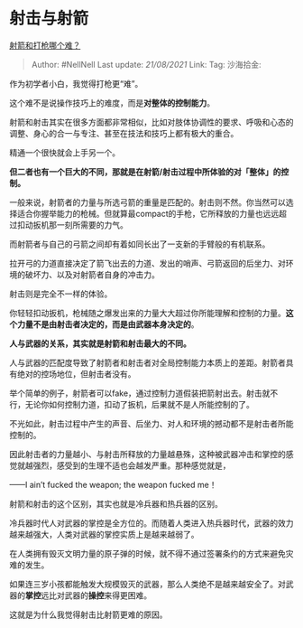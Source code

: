 # 射击与射箭
[射箭和打枪哪个难？](https://www.zhihu.com/question/368753109/answer/1507504721)

> Author: #NellNell
> Last update: *21/08/2021*
> Link:
> Tag:
> 沙海拾金:

作为初学者小白，我觉得打枪更“难”。

这个难不是说操作技巧上的难度，而是**对整体的控制能力**。

射箭和射击其实在很多方面都非常相似，比如对肢体协调性的要求、呼吸和心态的调整、身心的合一与专注、甚至在技法和技巧上都有极大的重合。

精通一个很快就会上手另一个。

**但二者也有一个巨大的不同，那就是在射箭/射击过程中所体验的对「整体」的控制。**

一般来说，射箭者的力量与所选弓箭的重量是匹配的。射击则不然。你当然可以选择适合你握举能力的枪械。但就算最compact的手枪，它所释放的力量也远远超过扣动扳机那一刻所需要的力气。

而射箭者与自己的弓箭之间却有着如同长出了一支新的手臂般的有机联系。

拉开弓的力道直接决定了箭飞出去的力道、发出的哨声、弓箭返回的后坐力、对环境的破坏力、以及对射箭者自身的冲击力。

射击则是完全不一样的体验。

你轻轻扣动扳机，枪械随之爆发出来的力量大大超过你所能理解和控制的力量。**这个力量不是由射击者决定的，而是由武器本身决定的**。

**人与武器的关系，其实就是射箭和射击最大的不同。**

人与武器的匹配度导致了射箭者和射击者对全局控制能力本质上的差距。射箭者具有绝对的控场地位，但射击者没有。

举个简单的例子，射箭者可以fake，通过控制力道假装把箭射出去。射击就不行，无论你如何控制力道，扣动了扳机，后果就不是人所能控制的了。

不光如此，射击过程中产生的声音、后坐力、对人和环境的撼动都不是射击者所能控制的。

因此射击者的力量越小、与射击所释放的力量越悬殊，这种被武器冲击和掌控的感觉就越强烈，感受到的生理不适也会越发严重。那种感觉就是，

——I ain’t fucked the weapon; the weapon fucked me！

射箭和射击的这个区别，其实也就是冷兵器和热兵器的区别。

冷兵器时代人对武器的掌控是全方位的。而随着人类进入热兵器时代，武器的效力越来越强大，人类对武器的掌控实质上是越来越弱了。

在人类拥有毁灭文明力量的原子弹的时候，就不得不通过签署条约的方式来避免灾难的发生。

如果连三岁小孩都能触发大规模毁灭的武器，那么人类绝不是越来越安全了。对武器的**掌控**远比对武器的**操控**来得更困难。

这就是为什么我觉得射击比射箭更难的原因。

